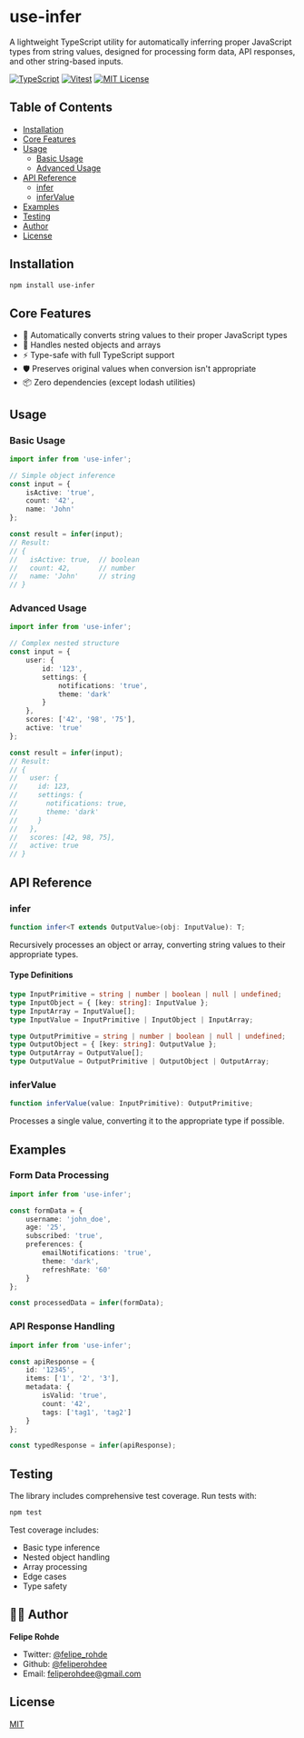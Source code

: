 # use-infer

A lightweight TypeScript utility for automatically inferring proper JavaScript types from string values, designed for processing form data, API responses, and other string-based inputs.

[![TypeScript](https://img.shields.io/badge/-TypeScript-3178C6?style=flat-square&logo=typescript&logoColor=white)](https://www.typescriptlang.org/)
[![Vitest](https://img.shields.io/badge/-Vitest-729B1B?style=flat-square&logo=vitest&logoColor=white)](https://vitest.dev/)
[![MIT License](https://img.shields.io/badge/license-MIT-blue.svg)](LICENSE)

## Table of Contents

- [Installation](#installation)
- [Core Features](#core-features)
- [Usage](#usage)
  - [Basic Usage](#basic-usage)
  - [Advanced Usage](#advanced-usage)
- [API Reference](#api-reference)
  - [infer](#infer)
  - [inferValue](#infervalue)
- [Examples](#examples)
- [Testing](#testing)
- [Author](#author)
- [License](#license)

## Installation

```bash
npm install use-infer
```

## Core Features

- 🎯 Automatically converts string values to their proper JavaScript types
- 🔄 Handles nested objects and arrays
- ⚡ Type-safe with full TypeScript support
- 🛡️ Preserves original values when conversion isn't appropriate
- 📦 Zero dependencies (except lodash utilities)

## Usage

### Basic Usage

```typescript
import infer from 'use-infer';

// Simple object inference
const input = {
	isActive: 'true',
	count: '42',
	name: 'John'
};

const result = infer(input);
// Result:
// {
//   isActive: true,  // boolean
//   count: 42,       // number
//   name: 'John'     // string
// }
```

### Advanced Usage

```typescript
import infer from 'use-infer';

// Complex nested structure
const input = {
	user: {
		id: '123',
		settings: {
			notifications: 'true',
			theme: 'dark'
		}
	},
	scores: ['42', '98', '75'],
	active: 'true'
};

const result = infer(input);
// Result:
// {
//   user: {
//     id: 123,
//     settings: {
//       notifications: true,
//       theme: 'dark'
//     }
//   },
//   scores: [42, 98, 75],
//   active: true
// }
```

## API Reference

### infer

```typescript
function infer<T extends OutputValue>(obj: InputValue): T;
```

Recursively processes an object or array, converting string values to their appropriate types.

#### Type Definitions

```typescript
type InputPrimitive = string | number | boolean | null | undefined;
type InputObject = { [key: string]: InputValue };
type InputArray = InputValue[];
type InputValue = InputPrimitive | InputObject | InputArray;

type OutputPrimitive = string | number | boolean | null | undefined;
type OutputObject = { [key: string]: OutputValue };
type OutputArray = OutputValue[];
type OutputValue = OutputPrimitive | OutputObject | OutputArray;
```

### inferValue

```typescript
function inferValue(value: InputPrimitive): OutputPrimitive;
```

Processes a single value, converting it to the appropriate type if possible.

## Examples

### Form Data Processing

```typescript
import infer from 'use-infer';

const formData = {
	username: 'john_doe',
	age: '25',
	subscribed: 'true',
	preferences: {
		emailNotifications: 'true',
		theme: 'dark',
		refreshRate: '60'
	}
};

const processedData = infer(formData);
```

### API Response Handling

```typescript
import infer from 'use-infer';

const apiResponse = {
	id: '12345',
	items: ['1', '2', '3'],
	metadata: {
		isValid: 'true',
		count: '42',
		tags: ['tag1', 'tag2']
	}
};

const typedResponse = infer(apiResponse);
```

## Testing

The library includes comprehensive test coverage. Run tests with:

```bash
npm test
```

Test coverage includes:

- Basic type inference
- Nested object handling
- Array processing
- Edge cases
- Type safety

## 👨‍💻 Author

**Felipe Rohde**

- Twitter: [@felipe_rohde](https://twitter.com/felipe_rohde)
- Github: [@feliperohdee](https://github.com/feliperohdee)
- Email: feliperohdee@gmail.com

## License

[MIT](LICENSE)
